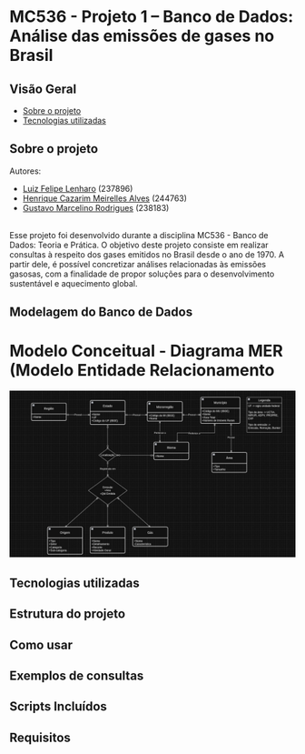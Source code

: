 # MC536 - Projeto 1 – Banco de Dados: Análise das emissões de gases no Brasil 

## Visão Geral
* [Sobre o projeto](#sobre-o-projeto)
* [Tecnologias utilizadas](#tecnologias-utilizadas)

## Sobre o projeto
Autores:
* [Luiz Felipe Lenharo](https://github.com/luizlenharo) (237896)
* [Henrique Cazarim Meirelles Alves](https://github.com/cazarimh) (244763)
* [Gustavo Marcelino Rodrigues](https://github.com/gustavomrodrigues) (238183)

<br>Esse projeto foi desenvolvido durante a disciplina MC536 - Banco de Dados: Teoria e Prática. O objetivo deste projeto consiste em realizar consultas 
à respeito dos gases emitidos no Brasil desde o ano de 1970. A partir dele, é possível concretizar análises relacionadas às emissões gasosas, com a finalidade de propor soluções para o desenvolvimento sustentável e aquecimento global.

## Modelagem do Banco de Dados
# Modelo Conceitual - Diagrama MER (Modelo Entidade Relacionamento
![](https://github.com/luizlenharo/MC536/blob/main/models/modeloConceitual.jpg)

## Tecnologias utilizadas


## Estrutura do projeto


## Como usar


## Exemplos de consultas


## Scripts Incluídos 


## Requisitos
